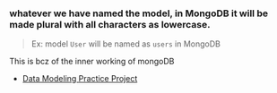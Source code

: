 ### whatever we have named the model, in MongoDB it will be made plural with all characters as lowercase.
> Ex: model `User` will be named as `users` in MongoDB

This is bcz of the inner working of mongoDB

- [Data Modeling Practice Project](https://stackblitz.com/edit/stackblitz-starters-aozwd9)